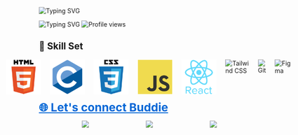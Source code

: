 ![Typing SVG](https://readme-typing-svg.demolab.com?font=Fira+Code&pause=1000&width=500&lines=👋Hey!😉+Welcome+To+Kelvin's+Space+Here😎.+;I'm+an+Interactive+Developer👌.+;Specializing+in+Software+Engineering👨‍💻.)

![Typing SVG](https://readme-typing-svg.demolab.com?font=Fira+Code&pause=1000&width=500&lines=Code+architect+weaving+dreams+into+reality.+I+don't+just+write+code;I+sculpt+it+with+intention.+An+advocate+for+clean,+scalable,+and+modular+solutions.+Open-source+enthusiast+with+a+love+for+contributing+to+impactful+projects.+When+I'm+not+pushing+commits,+you'll+find+me+exploring+the+realms+of+technology,+always+seeking+the+next+challenge+to+conquer)
![Profile views](https://gpvc.arturio.dev/[kelvin-go-get])

## 🚀 Skill Set

<div style="display: flex; align-items: center; justify-content: center;">
    <img src="https://raw.githubusercontent.com/devicons/devicon/master/icons/html5/html5-original-wordmark.svg" height="80" alt="HTML5" style="margin: 0 10px;">
    <img src="https://raw.githubusercontent.com/devicons/devicon/master/icons/c/c-original.svg" height="80" alt="C Language" style="margin: 0 10px;">
    <img src="https://raw.githubusercontent.com/devicons/devicon/master/icons/css3/css3-original-wordmark.svg" height="80" alt="CSS3" style="margin: 0 10px;">
    <img src="https://raw.githubusercontent.com/devicons/devicon/master/icons/javascript/javascript-original.svg" height="80" alt="JavaScript" style="margin: 0 10px;">
    <img src="https://raw.githubusercontent.com/devicons/devicon/master/icons/react/react-original-wordmark.svg" height="80" alt="React.js" style="margin: 0 10px;">
    <img src="https://www.vectorlogo.zone/logos/tailwindcss/tailwindcss-icon.svg" height="80" alt="Tailwind CSS" style="margin: 0 10px;">
    <img src="https://www.vectorlogo.zone/logos/git-scm/git-scm-icon.svg" height="80" alt="Git" style="margin: 0 10px;">
    <img src="https://www.vectorlogo.zone/logos/figma/figma-icon.svg" height="80" alt="Figma" style="margin: 0 10px;">
</div>

<a href ="https://kelvin-njuiri-git-kelvin2-kelvin-go-get.vercel.app/" style="color: #0366d6; font-size:26px; font-weight:700;">🌐 Let's connect Buddie</a>

<div style="display: flex; align-items: center; justify-content: center; gap:50px;">
  <a href="https://www.linkedin.com/in/kelvin-njuiri/"><img src="https://cdn.jsdelivr.net/npm/simple-icons@3.0.1/icons/linkedin.svg" height="80" style="margin: 0 40px; color: #0366d6;"></a>
  <a href="https://twitter.com/k_njuiri"><img src="https://cdn.jsdelivr.net/npm/simple-icons@v3/icons/twitter.svg" height="80" style="margin: 0 40px; color: #0366d6;"></a>
  <a href="https://medium.com/@knjuiri"><img src="https://cdn.jsdelivr.net/npm/simple-icons@3.1.0/icons/medium.svg" height="80" style="margin: 0 40px; color: #0366d6;"></a>
</div>
